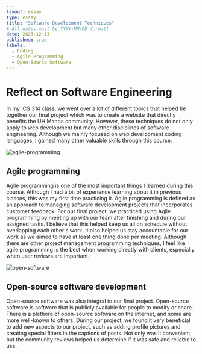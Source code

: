 ```yaml
---
layout: essay
type: essay
title: "Software Development Techniques"
# All dates must be YYYY-MM-DD format!
date: 2023-12-13
published: true
labels:
  - Coding
  - Agile Programming
  - Open-Source Software
---
```


<h1>Reflect on Software Engineering</h1>
<p>In my ICS 314 class, we went over a lot of different topics that helped tie together our final project which was to create a website that directly benefits the UH Manoa community. However, these techniques do not only apply to web development but many other disciplines of software engineering. Although we mainly focused on web development coding languages, I gained many other valuable skills through this course.</p>

<img src="https://cdn.technologyadvice.com/wp-content/uploads/2023/06/Adobe-Agile-vs-waterfall-1024x512.jpeg" alt="agile-programming">

<h2>Agile programming </h2>
<p>Agile programming is one of the most important things I learned during this course. Although I had a bit of experience learning about it in previous classes, this was my first time practicing it. Agile programming is defined as an approach to managing software development projects that incorporates customer feedback. For our final project, we practiced using Agile programming by meeting up with our team after finishing and during our assigned tasks. I believe that this helped keep us all on schedule without overlapping each other's work. It also helped us stay accountable for our work as we aimed to have at least one thing done per meeting. Although there are other project management programming techniques, I feel like agile programming is the best when working directly with clients, especially when user reviews are important.</p>

<img src="https://www.orangemantra.com/blog/wp-content/uploads/2021/07/open-source-softwares.png" alt="open-software">

<h2>Open-source software development</h2>
<p>Open-source software was also integral to our final project. Open-source software is software that is publicly available for people to modify or share. There is a plethora of open-source software on the internet, and some are more well-known to others. During our project, we found it very beneficial to add new aspects to our project, such as adding profile pictures and creating special filters in the captions of posts. Not only was it convenient, but the community reviews helped us determine if it was safe and reliable to use. </p>
